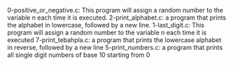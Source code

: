 0-positive_or_negative.c: This program will assign a random number to the variable n each time it is executed.
2-print_alphabet.c: a program that prints the alphabet in lowercase, followed by a new line.
1-last_digit.c: This program will assign a random number to the variable n each time it is executed
7-print_tebahpla.c: a program that prints the lowercase alphabet in reverse, followed by a new line
5-print_numbers.c: a program that prints all single digit numbers of base 10 starting from 0
